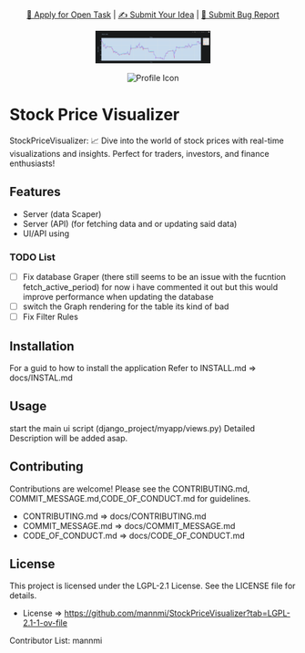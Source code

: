 
<p align="center">
  <a href="https://github.com/mannmi/StockPriceVisualizer/issues?q=is%3Aopen+is%3Aissue+-label%3A%22Application+Proposal%22+-label%3A%22WIP%22+">🚀 Apply for Open Task</a> | <a href="https://github.com/mannmi/StockPriceVisualizer/issues">✍️ Submit Your Idea</a> | <a href="https://github.com/mannmi/StockPriceVisualizer/issues/new?assignees=&labels=&projects=&template=bug_report.md&title="> 🐛 Submit Bug Report</a>
</p>

<p align="center">
  <!-- PSE Acceleration Program logo -->
  <img width=40% src="docs/screenImage.png">
</p>

<p align="center">
  <img src="PROFILE_PICTURE_URL" alt="Profile Icon" />
</p>

# Stock Price Visualizer

StockPriceVisualizer: 📈 Dive into the world of stock prices with real-time visualizations and insights. Perfect for traders, investors, and finance enthusiasts!

## Features

- Server (data Scaper)
- Server (API) (for fetching data and or updating said data)
- UI/API using

### TODO List
- [ ] Fix database Graper (there still seems to be an  issue with the fucntion fetch_active_period)
for now i have commented it out but this would improve performance when updating the database 
- [ ] switch the Graph rendering for the table its kind of bad 
- [ ] Fix Filter Rules

## Installation
For a guid to how to install the application Refer to INSTALL.md
=> docs/INSTAL.md

## Usage
start the main ui script (django_project/myapp/views.py)
Detailed Description will be added asap.

## Contributing

Contributions are welcome! Please see the CONTRIBUTING.md, COMMIT_MESSAGE.md,CODE_OF_CONDUCT.md for guidelines.

* CONTRIBUTING.md => docs/CONTRIBUTING.md  
* COMMIT_MESSAGE.md => docs/COMMIT_MESSAGE.md
* CODE_OF_CONDUCT.md => docs/CODE_OF_CONDUCT.md

## License

This project is licensed under the LGPL-2.1 License. See the LICENSE file for details.
* License => https://github.com/mannmi/StockPriceVisualizer?tab=LGPL-2.1-1-ov-file


Contributor List:
mannmi
